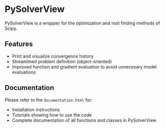 
# PySolverView

PySolverView is a wrapper for the optimization and root finding methods of Scipy.

## Features

- Print and visualize convergence history
- Streamlined problem definition (object-oriented)
- Improved function and gradient evaluation to avoid unnecesary model evaluations

## Documentation

Please refer to the `documentation.html` for:
- Installation instructions
- Tutorials showing how to use the code
- Complete documentation of all functions and classes in PySolverView


